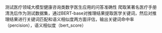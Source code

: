 测试医疗领域大模型健康咨询类数字医生应用的问答准确性
爬取某著名医疗手册清洗后作为测试数据集，通过BERT-base对推理结果提取医学关键词，然后对推理结果进行关键词匹配和语义相似度两方面评估，输出关键词命中率（percision），语义相似度（bert_score）
